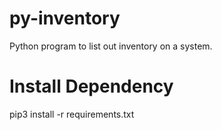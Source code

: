 # py-inventory
Python program to list out inventory on a system.


# Install Dependency
pip3 install -r requirements.txt
